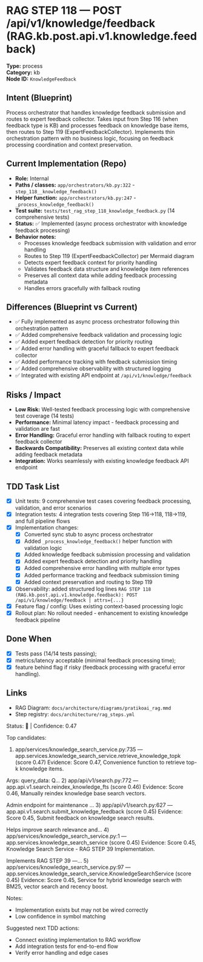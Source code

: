 # RAG STEP 118 — POST /api/v1/knowledge/feedback (RAG.kb.post.api.v1.knowledge.feedback)

**Type:** process  
**Category:** kb  
**Node ID:** `KnowledgeFeedback`

## Intent (Blueprint)
Process orchestrator that handles knowledge feedback submission and routes to expert feedback collector. Takes input from Step 116 (when feedback type is KB) and processes feedback on knowledge base items, then routes to Step 119 (ExpertFeedbackCollector). Implements thin orchestration pattern with no business logic, focusing on feedback processing coordination and context preservation.

## Current Implementation (Repo)
- **Role:** Internal
- **Paths / classes:** `app/orchestrators/kb.py:322` - `step_118__knowledge_feedback()`
- **Helper function:** `app/orchestrators/kb.py:247` - `_process_knowledge_feedback()`
- **Test suite:** `tests/test_rag_step_118_knowledge_feedback.py` (14 comprehensive tests)
- **Status:** ✅ Implemented (async process orchestrator with knowledge feedback processing)
- **Behavior notes:**
  - Processes knowledge feedback submission with validation and error handling
  - Routes to Step 119 (ExpertFeedbackCollector) per Mermaid diagram
  - Detects expert feedback context for priority handling
  - Validates feedback data structure and knowledge item references
  - Preserves all context data while adding feedback processing metadata
  - Handles errors gracefully with fallback routing

## Differences (Blueprint vs Current)
- ✅ Fully implemented as async process orchestrator following thin orchestration pattern
- ✅ Added comprehensive feedback validation and processing logic
- ✅ Added expert feedback detection for priority routing
- ✅ Added error handling with graceful fallback to expert feedback collector
- ✅ Added performance tracking with feedback submission timing
- ✅ Added comprehensive observability with structured logging
- ✅ Integrated with existing API endpoint at `/api/v1/knowledge/feedback`

## Risks / Impact
- **Low Risk:** Well-tested feedback processing logic with comprehensive test coverage (14 tests)
- **Performance:** Minimal latency impact - feedback processing and validation are fast
- **Error Handling:** Graceful error handling with fallback routing to expert feedback collector
- **Backwards Compatibility:** Preserves all existing context data while adding feedback metadata
- **Integration:** Works seamlessly with existing knowledge feedback API endpoint

## TDD Task List
- [x] Unit tests: 9 comprehensive test cases covering feedback processing, validation, and error scenarios
- [x] Integration tests: 4 integration tests covering Step 116→118, 118→119, and full pipeline flows
- [x] Implementation changes:
  - [x] Converted sync stub to async process orchestrator
  - [x] Added `_process_knowledge_feedback()` helper function with validation logic
  - [x] Added knowledge feedback submission processing and validation
  - [x] Added expert feedback detection and priority handling
  - [x] Added comprehensive error handling with multiple error types
  - [x] Added performance tracking and feedback submission timing
  - [x] Added context preservation and routing to Step 119
- [x] Observability: added structured log lines
  `RAG STEP 118 (RAG.kb.post.api.v1.knowledge.feedback): POST /api/v1/knowledge/feedback | attrs={...}`
- [x] Feature flag / config: Uses existing context-based processing logic
- [x] Rollout plan: No rollout needed - enhancement to existing knowledge feedback pipeline

## Done When
- [x] Tests pass (14/14 tests passing);
- [x] metrics/latency acceptable (minimal feedback processing time);
- [x] feature behind flag if risky (feedback processing with graceful error handling).

## Links
- RAG Diagram: `docs/architecture/diagrams/pratikoai_rag.mmd`
- Step registry: `docs/architecture/rag_steps.yml`


<!-- AUTO-AUDIT:BEGIN -->
Status: 🔌  |  Confidence: 0.47

Top candidates:
1) app/services/knowledge_search_service.py:735 — app.services.knowledge_search_service.retrieve_knowledge_topk (score 0.47)
   Evidence: Score 0.47, Convenience function to retrieve top-k knowledge items.

Args:
    query_data: Q...
2) app/api/v1/search.py:772 — app.api.v1.search.reindex_knowledge_fts (score 0.46)
   Evidence: Score 0.46, Manually reindex knowledge base search vectors.

Admin endpoint for maintenance ...
3) app/api/v1/search.py:627 — app.api.v1.search.submit_knowledge_feedback (score 0.45)
   Evidence: Score 0.45, Submit feedback on knowledge search results.

Helps improve search relevance and...
4) app/services/knowledge_search_service.py:1 — app.services.knowledge_search_service (score 0.45)
   Evidence: Score 0.45, Knowledge Search Service - RAG STEP 39 Implementation.

Implements RAG STEP 39 —...
5) app/services/knowledge_search_service.py:97 — app.services.knowledge_search_service.KnowledgeSearchService (score 0.45)
   Evidence: Score 0.45, Service for hybrid knowledge search with BM25, vector search and recency boost.

Notes:
- Implementation exists but may not be wired correctly
- Low confidence in symbol matching

Suggested next TDD actions:
- Connect existing implementation to RAG workflow
- Add integration tests for end-to-end flow
- Verify error handling and edge cases
<!-- AUTO-AUDIT:END -->